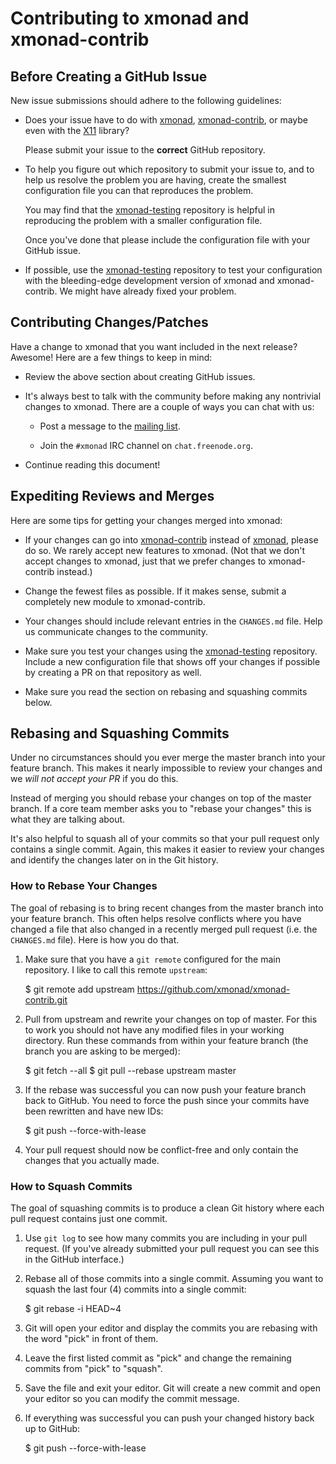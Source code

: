 # Contributing to xmonad and xmonad-contrib

## Before Creating a GitHub Issue

New issue submissions should adhere to the following guidelines:

  * Does your issue have to do with [xmonad][], [xmonad-contrib][], or
    maybe even with the [X11][] library?

    Please submit your issue to the **correct** GitHub repository.

  * To help you figure out which repository to submit your issue to,
    and to help us resolve the problem you are having, create the
    smallest configuration file you can that reproduces the problem.

    You may find that the [xmonad-testing][] repository is helpful in
    reproducing the problem with a smaller configuration file.

    Once you've done that please include the configuration file with
    your GitHub issue.

  * If possible, use the [xmonad-testing][] repository to test your
    configuration with the bleeding-edge development version of xmonad
    and xmonad-contrib.  We might have already fixed your problem.

## Contributing Changes/Patches

Have a change to xmonad that you want included in the next release?
Awesome!  Here are a few things to keep in mind:

  * Review the above section about creating GitHub issues.

  * It's always best to talk with the community before making any
    nontrivial changes to xmonad.  There are a couple of ways you can
    chat with us:

    - Post a message to the [mailing list][ml].

    - Join the `#xmonad` IRC channel on `chat.freenode.org`.

  * Continue reading this document!

## Expediting Reviews and Merges

Here are some tips for getting your changes merged into xmonad:

  * If your changes can go into [xmonad-contrib][] instead
    of [xmonad][], please do so.  We rarely accept new features to
    xmonad.  (Not that we don't accept changes to xmonad, just that we
    prefer changes to xmonad-contrib instead.)

  * Change the fewest files as possible.  If it makes sense, submit a
    completely new module to xmonad-contrib.

  * Your changes should include relevant entries in the `CHANGES.md`
    file.  Help us communicate changes to the community.

  * Make sure you test your changes using the [xmonad-testing][]
    repository.  Include a new configuration file that shows off your
    changes if possible by creating a PR on that repository as well.

  * Make sure you read the section on rebasing and squashing commits
    below.

## Rebasing and Squashing Commits

Under no circumstances should you ever merge the master branch into
your feature branch.  This makes it nearly impossible to review your
changes and we *will not accept your PR* if you do this.

Instead of merging you should rebase your changes on top of the master
branch.  If a core team member asks you to "rebase your changes" this
is what they are talking about.

It's also helpful to squash all of your commits so that your pull
request only contains a single commit.  Again, this makes it easier to
review your changes and identify the changes later on in the Git
history.

### How to Rebase Your Changes

The goal of rebasing is to bring recent changes from the master branch
into your feature branch.  This often helps resolve conflicts where
you have changed a file that also changed in a recently merged pull
request (i.e. the `CHANGES.md` file).  Here is how you do that.

  1. Make sure that you have a `git remote` configured for the main
     repository.  I like to call this remote `upstream`:

        $ git remote add upstream https://github.com/xmonad/xmonad-contrib.git

  2. Pull from upstream and rewrite your changes on top of master.  For
     this to work you should not have any modified files in your
     working directory.  Run these commands from within your feature
     branch (the branch you are asking to be merged):

        $ git fetch --all
        $ git pull --rebase upstream master

  3. If the rebase was successful you can now push your feature branch
     back to GitHub.  You need to force the push since your commits
     have been rewritten and have new IDs:

        $ git push --force-with-lease

  4. Your pull request should now be conflict-free and only contain the
     changes that you actually made.

### How to Squash Commits

The goal of squashing commits is to produce a clean Git history where
each pull request contains just one commit.

  1. Use `git log` to see how many commits you are including in your
     pull request.  (If you've already submitted your pull request you
     can see this in the GitHub interface.)

  2. Rebase all of those commits into a single commit.  Assuming you
     want to squash the last four (4) commits into a single commit:

        $ git rebase -i HEAD~4

  3. Git will open your editor and display the commits you are
     rebasing with the word "pick" in front of them.

  4. Leave the first listed commit as "pick" and change the remaining
     commits from "pick" to "squash".

  5. Save the file and exit your editor.  Git will create a new commit
     and open your editor so you can modify the commit message.

  6. If everything was successful you can push your changed history
     back up to GitHub:

        $ git push --force-with-lease

[xmonad]: https://github.com/xmonad/xmonad
[xmonad-contrib]: https://github.com/xmonad/xmonad-contrib
[xmonad-testing]: https://github.com/xmonad/xmonad-testing
[x11]: https://github.com/xmonad/X11
[ml]: https://mail.haskell.org/cgi-bin/mailman/listinfo/xmonad
